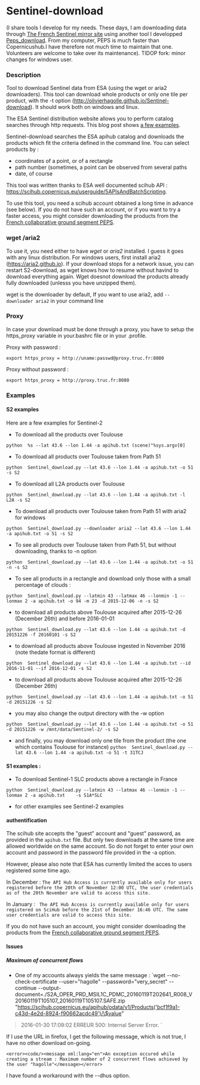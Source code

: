 # Sentinel-download

(I share tools I develop for my needs. These days, I am downloading data through [The French Sentinel mirror site](https://peps.cnes.fr) using another tool I developped [Peps_download](https://github.com/olivierhagolle/peps_download).
From my computer, PEPS is much faster than Copernicushub.I have therefore not much time to maintain that one. Volunteers are welcome to take over its maintenance).
TIDOP fork: minor changes for windows user.

### Description
Tool to download Sentinel data from ESA (using the wget or aria2 downloaders). This tool can download whole products or only one tile per product, with the -t option (http://olivierhagolle.github.io/Sentinel-download). It should work both on windows and linux.

The ESA Sentinel distribution website allows you to perform catalog searches through http requests. This blog post shows [a few examples](http://www.cesbio.ups-tlse.fr/multitemp/?p=6419). 

Sentinel-download searches the ESA apihub catalog and downloads the products which fit the criteria defined in the command line. You can select products by :
- coordinates of a point, or of a rectangle
- path number (sometimes, a point can be observed from several paths
- date, of course

This tool was written thanks to ESA well documented scihub API : https://scihub.copernicus.eu/userguide/5APIsAndBatchScripting.

To use this tool, you need a scihub account obtained a long time in advance (see below). If you do not have such an account, or if you want to try a faster access, you might consider downloading the products from the [French collaborative ground segment PEPS](https://github.com/olivierhagolle/peps_download).

### wget /aria2
To use it, you need either to have *wget* or *aria2* installed. I guess it goes with any linux distribution. For windows users, first install aria2 (https://aria2.github.io).
If your download stops for a network issue, you can restart S2-download, as wget knows how to resume without havind to download everything again. Wget doesnot download the products already fully downloaded (unlesss you have unzipped them).

wget is the downloader by default, If you want to use aria2, add `--downloader aria2` in your command line

### Proxy
In case your download must be done through a proxy, you have to setup the https_proxy variable in your.bashrc file or in your .profile.

Proxy with password :

`export https_proxy = http://uname:passwd@proxy.truc.fr:8080`

Proxy without password :

`export https_proxy = http://proxy.truc.fr:8080`

### Examples
#### S2 examples
Here are a few examples for Sentinel-2
- To download all the products over Toulouse

`python  %s --lat 43.6 --lon 1.44 -a apihub.txt (scene)"%sys.argv[0]`

- To download all products over Toulouse taken from Path 51

`python  Sentinel_download.py --lat 43.6 --lon 1.44 -a apihub.txt -o 51 -s S2`

- To download all L2A products over Toulouse 

`python  Sentinel_download.py --lat 43.6 --lon 1.44 -a apihub.txt -l L2A -s S2`

- To download all products over Toulouse taken from Path 51 with aria2 for windows

`python  Sentinel_download.py --downloader aria2 --lat 43.6 --lon 1.44 -a apihub.txt -o 51 -s S2`

- To see all products over Toulouse taken from Path 51, but without downloading, thanks to -n option

`python  Sentinel_download.py --lat 43.6 --lon 1.44 -a apihub.txt -o 51 -n -s S2`

- To see all products in a rectangle and download only those with a small percentage of clouds :

`python  Sentinel_download.py --latmin 43 --latmax 46 --lonmin -1 --lonmax 2 -a apihub.txt -o 94 -m 23 -d 2015-12-06 -n -s S2`

- to download all products above Toulouse acquired after 2015-12-26 (December 26th) and before 2016-01-01

`python  Sentinel_download.py --lat 43.6 --lon 1.44 -a apihub.txt -d 20151226 -f 20160101 -s S2`

- to download all products above Toulouse ingested in November 2016 (note thedate format is different)

`python  Sentinel_download.py --lat 43.6 --lon 1.44 -a apihub.txt --id 2016-11-01 --if 2016-12-01 -s S2`

- to download all products above Toulouse acquired after 2015-12-26 (December 26th)

`python  Sentinel_download.py --lat 43.6 --lon 1.44 -a apihub.txt -o 51 -d 20151226 -s S2`

- you may also change the output directory with the -w option

`python  Sentinel_download.py --lat 43.6 --lon 1.44 -a apihub.txt -o 51 -d 20151226 -w /mnt/data/Sentinel-2/ -s S2`

- and finally, you may download only one tile from the product (the one which contains Toulouse for instance)
`python  Sentinel_download.py --lat 43.6 --lon 1.44 -a apihub.txt -o 51 -t 31TCJ`

#### S1 examples :
- To download Sentinel-1 SLC products above a rectangle in France 


`python  Sentinel_download.py --latmin 43 --latmax 46 --lonmin -1 --lonmax 2 -a apihub.txt    -s S1A*SLC`

- for other examples see Sentinel-2 examples

#### authentification
The scihub site accepts the "guest" account and "guest" password, as provided in the `apihub.txt` file. But only two downloads at the same time are allowed worldwide on the same account. So do not forget to enter your own account and password in the password file provided in the -a option.


However, please also note that ESA has currently limited the acces to users registered some time ago.

In December :
`The API Hub Access is currently available only for users registered before the 20th of November 12:00 UTC, the user credentials as of the 20th November are valid to access this site.`
        
In January :
` The API Hub Access is currently available only for users registered on SciHub before the 21st of December 16:46 UTC. The same user credentials are valid to access this site.`

If you do not have such an account, you might consider downloading the products from the [French collaborative ground segment PEPS](https://github.com/olivierhagolle/peps_download).

#### Issues

##### Maximum of concurrent flows
- One of my accounts always yields the same message :
`wget --no-check-certificate --user="hagolle" --password="very_secret" --continue --output-document=./S2A_OPER_PRD_MSIL1C_PDMC_20160119T202641_R008_V20160119T105107_20160119T105107.SAFE.zip "https://scihub.copernicus.eu/apihub/odata/v1/Products('bcf1f9a1-c43d-4e2d-8924-f90662acdc49')/\$value"
> 2016-01-30 17:09:02 ERREUR 500: Internal Server Error. `

If I use the URL in firefox, I get the following message, which is not true, I have no other download on-going.

`<error><code/><message xml:lang="en">An exception occured while creating a stream : Maximum number of 2 concurrent flows achieved by the user "hagolle"</message></error>`

I have found a workaround with the --dhus option.


